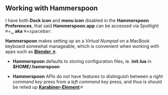 ## Working with Hammerspoon

I have both **Dock icon** and **menu icon** disabled in the **Hammerspoon Preferences**, that said **Hammerspoon.app** can be accessed via Spotlight <kbd>⌘</kbd>+<kbd>␣</kbd> **aka** <kbd>⌘</kbd>+<kbd>spacebar</kbd>.

**Hammerspoon** makes setting up an a _Virtual Numpad_ on a MacBook keyboard somewhat manageable, which is convenient when working with apps such as [**Blender &nearr;**](https://www.blender.org/).

- **Hammerspoon** defaults to storing configuration files, ie. **init.lua** in **$HOME/.hamerspoon**

- **Hammerspoon** APIs do not have features to distinguish between a _right command key_ press from a _left command key_ press, and thus is should be relied up [**Karabiner-Element**](https://github.com/pqrs-org/Karabiner-Elements)&nearr;
